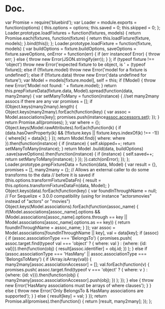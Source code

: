# Doc.
var Promise = require('bluebird');  var Loader = module.exports = function(options) {     this.options = options;     this.saved = 0;     this.skipped = 0; };  Loader.prototype.loadFixtures = function(fixtures, models) {     return Promise.each(fixtures, function(fixture) {         return this.loadFixture(fixture, models);     }.bind(this)); };  Loader.prototype.loadFixture = function(fixture, models) {     var buildOptions = fixture.buildOptions,         saveOptions = fixture.saveOptions,         onError = function(err) {             if (err instanceof Error) {                 throw err;             } else {                 throw new Error(JSON.stringify(err));             }         };      if (typeof fixture !== 'object') throw new Error('expected fixture to be object, is ' + (typeof fixture));     else if (!fixture.model) throw new Error('model for a fixture is undefined');     else if (!fixture.data) throw new Error('data undefined for fixture');      var Model = models[fixture.model],         self = this;      if (!Model) {         throw new Error('Model not found: ' + fixture.model);     }      return this.prepFixtureData(fixture.data, Model).spread(function(data, many2many) {         var setManyToMany = function(instance) {             //set many2many assocs if there are any             var promises = [];              if (Object.keys(many2many).length) {                 Object.keys(many2many).forEach(function(key) {                     var assoc = Model.associations[key];                     promises.push(instance[assoc.accessors.set](many2many[key]));                 });             }              return Promise.all(promises);         };          var where = {};         Object.keys(Model.rawAttributes).forEach(function(k) {             if (data.hasOwnProperty(k) &amp;&amp; (!fixture.keys || fixture.keys.indexOf(k) !== -1)) {                 where[k] = data[k];             }         });          return Model.find({             where: where         }).then(function(instance) {             if (instance) {                 self.skipped++;                 return setManyToMany(instance);             }              return Model                 .build(data, buildOptions)                 .save(saveOptions).then(function(instance) {                     if (instance) {                         self.saved++;                         return setManyToMany(instance);                     }                 });         }).catch(onError);     }); };  Loader.prototype.prepFixtureData = function(data, Model) {     var result = {},         promises = [],         many2many = {};      // Allows an external caller to do some transforms to the data     // before it is saved     if (this.options.transformFixtureDataFn) {         result = this.options.transformFixtureDataFn(data, Model);     }      Object.keys(data).forEach(function(key) {         var foundInThroughName = null;         // For Sequelize &lt; 3.0.0 compatibility (using for instance "actorsmovies" instead of "actors" or "movies")         Object.keys(Model.associations).forEach(function(assoc_name) {             if(Model.associations[assoc_name].options &amp;&amp; (Model.associations[assoc_name].options.through == key || Model.associations[assoc_name].options.as == key)) {                 return foundInThroughName = assoc_name;             }         });         var assoc = Model.associations[foundInThroughName || key],             val = data[key];         if (assoc) {             if (assoc.associationType === 'BelongsTo') {                 promises.push(                     assoc.target.find(typeof val === 'object' ? {                         where: val                     } : {where: {id: val}}).then(function(obj) {                         result[assoc.identifier] = obj.id;                     })                 );             } else if (assoc.associationType === 'HasMany' || assoc.associationType === 'BelongsToMany') {                 if (Array.isArray(val)) {                     many2many[assoc.associationAccessor] = [];                     val.forEach(function(v) {                         promises.push(                             assoc.target.find(typeof v === 'object' ? {                                 where: v                             } : {where: {id: v}}).then(function(obj) {                                 many2many[assoc.associationAccessor].push(obj);                             })                         );                     });                 } else {                     throw new Error('HasMany associations must be arrays of where clauses');                 }             } else {                 throw new Error('Only BelongsTo &amp; HasMany associations are supported');             }          } else {             result[key] = val;         }     });      return Promise.all(promises).then(function() {         return [result, many2many];     }); };
